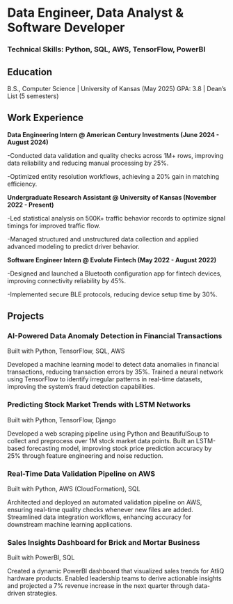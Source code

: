 # Data Engineer, Data Analyst & Software Developer

### Technical Skills: Python, SQL, AWS, TensorFlow, PowerBI
## Education
B.S., Computer Science | University of Kansas (May 2025)
GPA: 3.8 | Dean’s List (5 semesters)

## Work Experience
**Data Engineering Intern @ American Century Investments (June 2024 - August 2024)**

-Conducted data validation and quality checks across 1M+ rows, improving data reliability and reducing manual processing by 25%.

-Optimized entity resolution workflows, achieving a 20% gain in matching efficiency.

**Undergraduate Research Assistant @ University of Kansas (November 2022 - Present)**

-Led statistical analysis on 500K+ traffic behavior records to optimize signal timings for improved traffic flow.

-Managed structured and unstructured data collection and applied advanced modeling to predict driver behavior.

**Software Engineer Intern @ Evolute Fintech (May 2022 - August 2022)**

-Designed and launched a Bluetooth configuration app for fintech devices, improving connectivity reliability by 45%.

-Implemented secure BLE protocols, reducing device setup time by 30%.

## Projects
### AI-Powered Data Anomaly Detection in Financial Transactions
Built with Python, TensorFlow, SQL, AWS

Developed a machine learning model to detect data anomalies in financial transactions, reducing transaction errors by 35%. Trained a neural network using TensorFlow to identify irregular patterns in real-time datasets, improving the system’s fraud detection capabilities.


### Predicting Stock Market Trends with LSTM Networks
Built with Python, TensorFlow, Django

Developed a web scraping pipeline using Python and BeautifulSoup to collect and preprocess over 1M stock market data points. Built an LSTM-based forecasting model, improving stock price prediction accuracy by 25% through feature engineering and noise reduction.


### Real-Time Data Validation Pipeline on AWS
Built with Python, AWS (CloudFormation), SQL

Architected and deployed an automated validation pipeline on AWS, ensuring real-time quality checks whenever new files are added. Streamlined data integration workflows, enhancing accuracy for downstream machine learning applications.



### Sales Insights Dashboard for Brick and Mortar Business
Built with PowerBI, SQL

Created a dynamic PowerBI dashboard that visualized sales trends for AtliQ hardware products. Enabled leadership teams to derive actionable insights and projected a 7% revenue increase in the next quarter through data-driven strategies.
